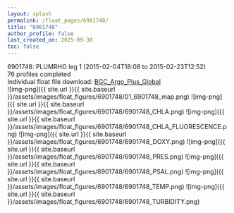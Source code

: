 ```yaml
---
layout: splash
permalink: /float_pages/6901748/
title: "6901748"
author_profile: false
last_created_on: 2025-09-30
toc: false
---
```

 
6901748: PLUMRHO leg 1 (2015-02-04T18:08 to 2015-02-23T12:52)\
76 profiles completed\
Individual float file download: [BGC_Argo_Plus_Global](https://ftp.soest.hawaii.edu/bgc_argo_plus/Individual_Floats/outliers_removed/6901748_Sprof_processed.nc)\
![img-png]({{ site.url }}{{ site.baseurl }}/assets/images/float_figures/6901748/01_6901748_map.png)
![img-png]({{ site.url }}{{ site.baseurl }}/assets/images/float_figures/6901748/6901748_CHLA.png)
![img-png]({{ site.url }}{{ site.baseurl }}/assets/images/float_figures/6901748/6901748_CHLA_FLUORESCENCE.png)
![img-png]({{ site.url }}{{ site.baseurl }}/assets/images/float_figures/6901748/6901748_DOXY.png)
![img-png]({{ site.url }}{{ site.baseurl }}/assets/images/float_figures/6901748/6901748_PRES.png)
![img-png]({{ site.url }}{{ site.baseurl }}/assets/images/float_figures/6901748/6901748_PSAL.png)
![img-png]({{ site.url }}{{ site.baseurl }}/assets/images/float_figures/6901748/6901748_TEMP.png)
![img-png]({{ site.url }}{{ site.baseurl }}/assets/images/float_figures/6901748/6901748_TURBIDITY.png)
